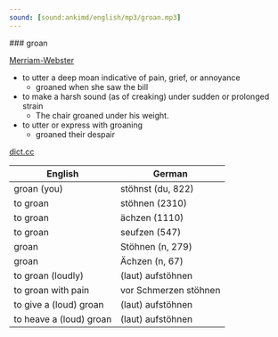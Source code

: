 ```yaml
---
sound: [sound:ankimd/english/mp3/groan.mp3]
---
```


\### groan

[Merriam-Webster](https://www.merriam-webster.com/dictionary/groan)

- to utter a deep moan indicative of pain, grief, or annoyance
    - groaned when she saw the bill
- to make a harsh sound (as of creaking) under sudden or prolonged strain
    - The chair groaned under his weight.
- to utter or express with groaning
    - groaned their despair

[dict.cc](https://www.dict.cc/groan)

| English        | German       |
| -------------- | ------------ |
| groan (you) | stöhnst (du, 822) |
| to groan | stöhnen (2310) |
| to groan | ächzen (1110) |
| to groan | seufzen (547) |
| groan | Stöhnen (n, 279) |
| groan | Ächzen (n, 67) |
| to groan (loudly) | (laut) aufstöhnen |
| to groan with pain | vor Schmerzen stöhnen |
| to give a (loud) groan | (laut) aufstöhnen |
| to heave a (loud) groan | (laut) aufstöhnen |
